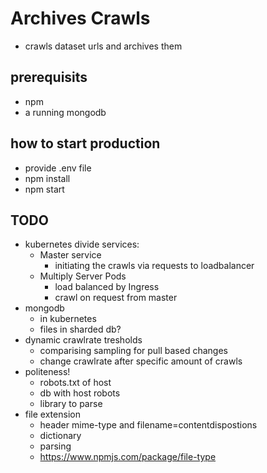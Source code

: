 # Archives Crawls

* crawls dataset urls and archives them

## prerequisits

* npm
* a running mongodb

## how to start production

* provide .env file
* npm install
* npm start

## TODO

* kubernetes divide services:
  * Master service
    * initiating the crawls via requests to loadbalancer
  * Multiply Server Pods
    * load balanced by Ingress
    * crawl on request from master
* mongodb
  * in kubernetes
  * files in sharded db?
* dynamic crawlrate tresholds
  * comparising sampling for pull based changes
  * change crawlrate after specific amount of crawls
* politeness!
  * robots.txt of host
  * db with host robots
  * library to parse
* file extension
  * header mime-type and filename=contentdispostions
  * dictionary
  * parsing
  * <https://www.npmjs.com/package/file-type>
